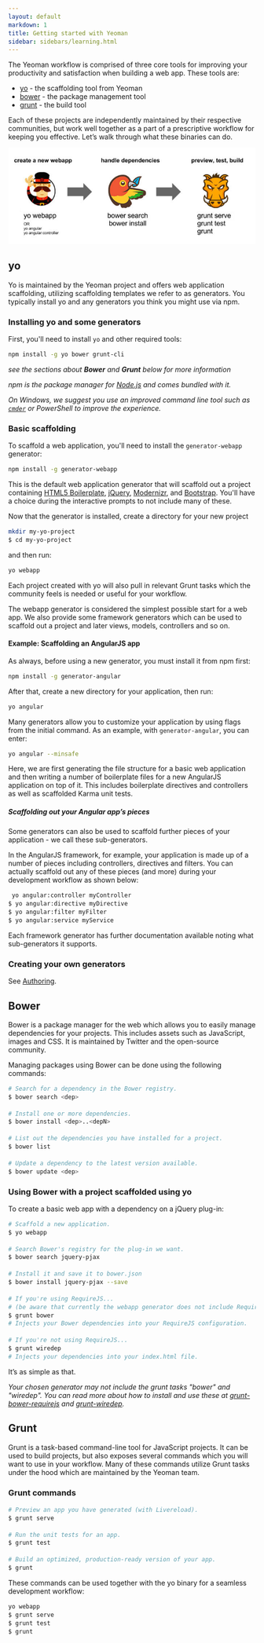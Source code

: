 ```yaml
---
layout: default
markdown: 1
title: Getting started with Yeoman
sidebar: sidebars/learning.html
---
```


The Yeoman workflow is comprised of three core tools for improving your productivity and satisfaction when building a web app. These tools are:

* [yo](https://github.com/yeoman/yo) - the scaffolding tool from Yeoman
* [bower](http://bower.io) - the package management tool
* [grunt](http://gruntjs.com) - the build tool

Each of these projects are independently maintained by their respective communities, but work well together as a part of a prescriptive workflow for keeping you effective. Let’s walk through what these binaries can do.

<p class="toolset">
  <img class="full" src="/assets/img/workflow.jpg">
</p>

## yo

Yo is maintained by the Yeoman project and offers web application scaffolding, utilizing scaffolding templates we refer to as generators. You typically install yo and any generators you think you might use via npm.

### Installing yo and some generators

First, you'll need to install `yo` and other required tools:

```sh
npm install -g yo bower grunt-cli
```

*see the sections about __Bower__ and __Grunt__ below for more information*

*npm is the package manager for [Node.js](http://nodejs.org/) and comes bundled with it.*

*On Windows, we suggest you use an improved command line tool such as [`cmder`](http://bliker.github.io/cmder/) or PowerShell to improve the experience.*


### Basic scaffolding

To scaffold a web application, you'll need to install the `generator-webapp` generator:

```sh
npm install -g generator-webapp
```

This is the default web application generator that will scaffold out a project containing [HTML5 Boilerplate](http://html5boilerplate.com), [jQuery](http://jquery.com), [Modernizr](http://modernizr.com), and [Bootstrap](http://twbs.github.io/bootstrap). You'll have a choice during the interactive prompts to not include many of these.

Now that the generator is installed, create a directory for your new project

```sh
mkdir my-yo-project
$ cd my-yo-project
```

and then run:

```sh
yo webapp
```

Each project created with yo will also pull in relevant Grunt tasks which the community feels is needed or useful for your workflow.

The webapp generator is considered the simplest possible start for a web app. We also provide some framework generators which can be used to scaffold out a project and later views, models, controllers and so on.


#### Example: Scaffolding an AngularJS app

As always, before using a new generator, you must install it from npm first:

```sh
npm install -g generator-angular
```

After that, create a new directory for your application, then run:

```sh
yo angular
```

Many generators allow you to customize your application by using flags from the initial command. As an example, with `generator-angular`, you can enter:

```sh
yo angular --minsafe
```

Here, we are first generating the file structure for a basic web application and then writing a number of boilerplate files for a new AngularJS application on top of it. This includes boilerplate directives and controllers as well as scaffolded Karma unit tests.


##### Scaffolding out your Angular app’s pieces

Some generators can also be used to scaffold further pieces of your application - we call these sub-generators.

In the AngularJS framework, for example, your application is made up of a number of pieces including controllers, directives and filters. You can actually scaffold out any of these pieces (and more) during your development workflow as shown below:

```sh
 yo angular:controller myController
$ yo angular:directive myDirective
$ yo angular:filter myFilter
$ yo angular:service myService
```

Each framework generator has further documentation available noting what sub-generators it supports.

### Creating your own generators

See [Authoring](/authoring).


## Bower

Bower is a package manager for the web which allows you to easily manage dependencies for your projects. This includes assets such as JavaScript, images and CSS. It is maintained by Twitter and the open-source community.

Managing packages using Bower can be done using the following commands:

```sh
# Search for a dependency in the Bower registry.
$ bower search <dep>

# Install one or more dependencies.
$ bower install <dep>..<depN>

# List out the dependencies you have installed for a project.
$ bower list

# Update a dependency to the latest version available.
$ bower update <dep>
```

### Using Bower with a project scaffolded using yo

To create a basic web app with a dependency on a jQuery plug-in:

```sh
# Scaffold a new application.
$ yo webapp

# Search Bower's registry for the plug-in we want.
$ bower search jquery-pjax

# Install it and save it to bower.json
$ bower install jquery-pjax --save

# If you're using RequireJS...
# (be aware that currently the webapp generator does not include RequireJS and the following command only applies to generators that do)
$ grunt bower
# Injects your Bower dependencies into your RequireJS configuration.

# If you're not using RequireJS...
$ grunt wiredep
# Injects your dependencies into your index.html file.
```

It’s as simple as that.

*Your chosen generator may not include the grunt tasks "bower" and "wiredep". You can read more about how to install and use these at [grunt-bower-requirejs](https://github.com/yeoman/grunt-bower-requirejs) and [grunt-wiredep](https://github.com/stephenplusplus/grunt-wiredep).*


## Grunt

Grunt is a task-based command-line tool for JavaScript projects. It can be used to build projects, but also exposes several commands which you will want to use in your workflow. Many of these commands utilize Grunt tasks under the hood which are maintained by the Yeoman team.

### Grunt commands

```sh
# Preview an app you have generated (with Livereload).
$ grunt serve

# Run the unit tests for an app.
$ grunt test

# Build an optimized, production-ready version of your app.
$ grunt
```

These commands can be used together with the yo binary for a seamless development workflow:

```sh
yo webapp
$ grunt serve
$ grunt test
$ grunt
```
